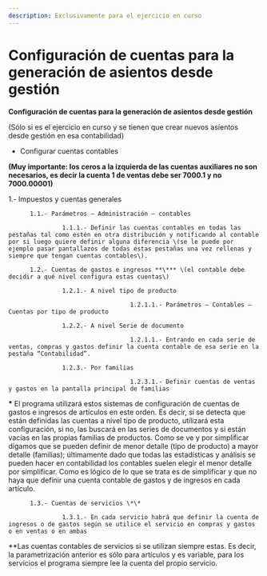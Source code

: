 ```yaml
---
description: Exclusivamente para el ejercicio en curso
---
```


# Configuración de cuentas para la generación de asientos desde gestión

**Configuración de cuentas para la generación de asientos desde gestión**

\(Sólo si es el ejercicio en curso y se tienen que crear nuevos asientos desde gestión en esa contabilidad\)

* Configurar cuentas contables

**\(Muy importante: los ceros a la izquierda de las cuentas auxiliares no son necesarios, es decir la cuenta 1 de ventas debe ser 7000.1 y no 7000.00001\)**

1.- Impuestos y cuentas generales

          1.1.- Parámetros – Administración – contables

                   1.1.1.- Definir las cuentas contables en todas las pestañas tal como estén en otra distribución y notificando al contable por si luego quiere definir alguna diferencia \(se le puede por ejemplo pasar pantallazos de todas estas pestañas una vez rellenas y siempre que tengan cuentas contables\).

          1.2.- Cuentas de gastos e ingresos **\*** \(el contable debe decidir a qué nivel configura estas cuentas\)

                   1.2.1.- A nivel tipo de producto

                                      1.2.1.1.- Parámetros – Contables – Cuentas por tipo de producto

                   1.2.2.- A nivel Serie de documento

                                      1.2.1.1.- Entrando en cada serie de ventas, compras y gastos definir la cuenta contable de esa serie en la pestaña “Contabilidad”.

                   1.2.3.- Por familias

                                      1.2.3.1.- Definir cuentas de ventas y gastos en la pantalla principal de familias

**\*** El programa utilizará estos sistemas de configuración de cuentas de gastos e ingresos de artículos en este orden. Es decir, si se detecta que están definidas las cuentas a nivel tipo de producto, utilizará esta configuración, si no, las buscará en las series de documentos y si están vacías en las propias familias de productos. Como se ve y por simplificar digamos que se pueden definir de menor detalle \(tipo de producto\) a mayor detalle \(familias\); últimamente dado que todas las estadísticas y análisis se pueden hacer en contabilidad los contables suelen elegir el menor detalle por simplificar. Como es lógico de lo que se trata es de simplificar y que no haya que definir una cuenta contable de gastos y de ingresos en cada artículo.

          1.3.- Cuentas de servicios \*\*

                   1.3.1.- En cada servicio habrá que definir la cuenta de ingresos o de gastos según se utilice el servicio en compras y gastos o en ventas o en ambas

\*\*Las cuentas contables de servicios si se utilizan siempre estas. Es decir, la parametrización anterior es sólo para artículos y es variable, para los servicios el programa siempre lee la cuenta del propio servicio.

